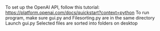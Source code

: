 To set up the OpenAI API, follow this tutorial: https://platform.openai.com/docs/quickstart?context=python
To run program, make sure gui.py and Filesorting.py are in the same directory
Launch gui.py
Selected files are sorted into folders on desktop
